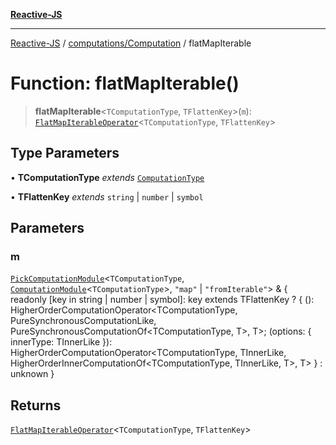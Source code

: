 [**Reactive-JS**](../../../README.md)

***

[Reactive-JS](../../../README.md) / [computations/Computation](../README.md) / flatMapIterable

# Function: flatMapIterable()

> **flatMapIterable**\<`TComputationType`, `TFlattenKey`\>(`m`): [`FlatMapIterableOperator`](../interfaces/FlatMapIterableOperator.md)\<`TComputationType`, `TFlattenKey`\>

## Type Parameters

• **TComputationType** *extends* [`ComputationType`](../../type-aliases/ComputationType.md)

• **TFlattenKey** *extends* `string` \| `number` \| `symbol`

## Parameters

### m

[`PickComputationModule`](../../type-aliases/PickComputationModule.md)\<`TComputationType`, [`ComputationModule`](../../interfaces/ComputationModule.md)\<`TComputationType`\>, `"map"` \| `"fromIterable"`\> & \{ readonly \[key in string \| number \| symbol\]: key extends TFlattenKey ? \{ (): HigherOrderComputationOperator\<TComputationType, PureSynchronousComputationLike, PureSynchronousComputationOf\<TComputationType, T\>, T\>; (options: \{ innerType: TInnerLike \}): HigherOrderComputationOperator\<TComputationType, TInnerLike, HigherOrderInnerComputationOf\<TComputationType, TInnerLike, T\>, T\> \} : unknown \}

## Returns

[`FlatMapIterableOperator`](../interfaces/FlatMapIterableOperator.md)\<`TComputationType`, `TFlattenKey`\>
